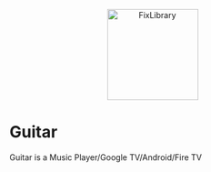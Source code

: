 <p align="center">
	<img src="FixLibrary.png" width="160" height="160" alt="FixLibrary">  
</p>

# Guitar
Guitar is a Music Player/Google TV/Android/Fire TV
